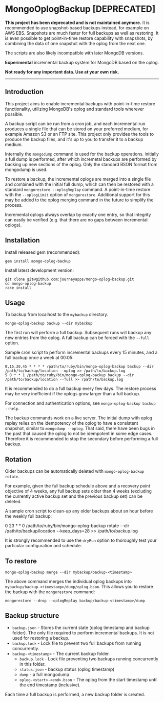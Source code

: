 # MongoOplogBackup [DEPRECATED]

**This project has been deprecated and is not maintained anymore.** It is recommended to use snapshot-based backups instead, for example on AWS EBS. Snapshots are much faster for full backups as well as restoring. It is even possible to get point-in-time restore capability with snapshots, by combining the data of one snapshot with the oplog from the next one.

The scripts are also likely incompatible with later MongoDB versions.

**Experimental** incremental backup system for MongoDB based on the oplog.

**Not ready for any important data. Use at your own risk.**

---

## Introduction

This project aims to enable incremental backups with point-in-time restore
functionality, utilizing MongoDB's oplog and standard tools wherever possible.

A backup script can be run from a cron job, and each incremental run produces
a single file that can be stored on your preferred medium, for example Amazon S3
or an FTP site. This project only provides the tools to produce the backup files,
and it's up to you to transfer it to a backup medium.

Internally the `mongodump` command is used for the backup operations. Initially
a full dump is performed, after which incremetal backups are performed by backing
up new sections of the oplog. Only the standard BSON format from mongodump is used.

To restore a backup, the incremental oplogs are merged into a single file and combined
with the initial full dump, which can then be restored with a standard
`mongorestore --oplogReplay` command. A point-in-time restore with the `--oplogLimit`
option of `mongorestore`. Additional support for this may be added to the
oplog merging command in the future to simplify the process.

Incremental oplogs always overlap by exactly one entry, so that integrity can easily
be verified (e.g. that there are no gaps between incremental oplogs).



## Installation

Install released gem (recommended):

    gem install mongo-oplog-backup

Install latest development version:

    git clone git@github.com:journeyapps/mongo-oplog-backup.git
    cd mongo-oplog-backup
    rake install

## Usage

To backup from localhost to the `mybackup` directory.

    mongo-oplog-backup backup --dir mybackup

The first run will perform a full backup. Subsequent runs will backup any new entries from the oplog.
A full backup can be forced with the `--full` option.

Sample cron script to perform incremental backups every 15 minutes, and a full backup once a week at 00:05:

    0,15,30,45 * * * * /path/to/ruby/bin/mongo-oplog-backup backup --dir /path/to/backup/location --oplog >> /path/to/backup.log
    5 0 * * 1 /path/to/ruby/bin/mongo-oplog-backup backup --dir /path/to/backup/location --full >> /path/to/backup.log

It is recommended to do a full backup every few days. The restore process may
be very inefficient if the oplogs grow larger than a full backup.

For connection and authentication options, see `mongo-oplog-backup backup --help`.

The backup commands work on a live server. The initial dump with oplog replay relies
on the idempotency of the oplog to have a consistent snapshot, similar to `mongodump --oplog`.
That said, there have been bugs in the past that caused the oplog to not be idempotent
in some edge cases. Therefore it is recommended to stop the secondary before performing
a full backup.

## Rotation

Older backups can be automatically deleted with `mongo-oplog-backup rotate`.

For example, given the full backup schedule above and a recovery point objective of 4 weeks, any full backup sets
older than 4 weeks (excluding the currently active backup set and the previous backup set) can be deleted.

A sample cron script to clean-up any older backups about an hour before the weekly full backup:

   0 23 * * 0 /path/to/ruby/bin/mongo-oplog-backup rotate --dir /path/to/backup/location --keep_days=28 >> /path/to/backup.log
   
It is strongly recommended to use the `dryRun` option to thoroughly test your particular configuration and schedule. 

## To restore

    mongo-oplog-backup merge --dir mybackup/backup-<timestamp>

The above command merges the individual oplog backups into `mybackup/backup-<timestamp>/dump/oplog.bson`.
This allows you to restore the backup with the `mongorestore` command:

    mongorestore --drop --oplogReplay backup/backup-<timestamp>/dump

## Backup structure

* `backup.json` - Stores the current state (oplog timestamp and backup folder).
    The only file required to perform incremental backups. It is not used for restoring a backup.
* `backup.lock` - Lock file to prevent two full backups from running concurrently.
* `backup-<timestamp>` - The current backup folder.
  * `backup.lock` - Lock file preventing two backups running concurrently in this folder.
  * `status.json` - backup status (oplog timestamp)
  * `dump` - a full mongodump
  * `oplog-<start>-<end>.bson` - The oplog from the start timestamp until the end timestamp (inclusive).

Each time a full backup is performed, a new backup folder is created.
